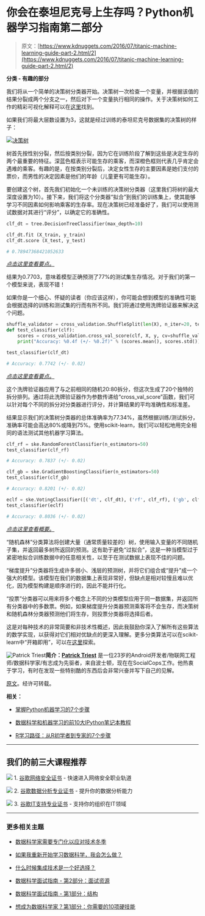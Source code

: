 # 你会在泰坦尼克号上生存吗？Python机器学习指南第二部分

> 原文：[https://www.kdnuggets.com/2016/07/titanic-machine-learning-guide-part-2.html/2](https://www.kdnuggets.com/2016/07/titanic-machine-learning-guide-part-2.html/2)

**分类 - 有趣的部分**

我们将从一个简单的决策树分类器开始。决策树一次检查一个变量，并根据该值的结果分裂成两个分支之一，然后对下一个变量执行相同的操作。关于决策树如何工作的精彩可视化解释可以在[这里](http://www.r2d3.us/visual-intro-to-machine-learning-part-1/)找到。

如果我们将最大层数设置为3，这就是经过训练的泰坦尼克号数据集的决策树的样子：

[![决策树](../Images/ba8a5a296a46ba87dcc053bdef4ff8e7.png)](/wp-content/uploads/socialcops-tree.jpg)

树首先按性别分裂，然后按类别分裂，因为它在训练阶段了解到这些是决定生存的两个最重要的特征。深蓝色框表示可能生存的乘客，而深橙色框则代表几乎肯定会遇难的乘客。有趣的是，在按类别分裂后，决定女性生存的主要因素是她们支付的票价，而男性的决定因素是他们的年龄（儿童更有可能生存）。

要创建这个树，首先我们初始化一个未训练的决策树分类器（这里我们将树的最大深度设置为10）。接下来，我们将这个分类器“拟合”到我们的训练集上，使其能够学习不同因素如何影响乘客的生存率。现在决策树已经准备好了，我们可以使用测试数据对其进行“评分”，以确定它的准确性。

```py
clf_dt = tree.DecisionTreeClassifier(max_depth=10)

clf_dt.fit (X_train, y_train)
clf_dt.score (X_test, y_test)

# 0.78947368421052633

```

*[点击这里查看要点。](https://gist.github.com/triestpa/5858dc07caab1e33af10178fd1f236d5)*

结果为0.7703，意味着模型正确预测了77%的测试集生存情况。对于我们的第一个模型来说，表现不错！

如果你是一个细心、怀疑的读者（你应该这样），你可能会想到模型的准确性可能会根据选择的训练和测试集的行而有所不同。我们将通过使用洗牌验证器来解决这个问题。

```py
shuffle_validator = cross_validation.ShuffleSplit(len(X), n_iter=20, test_size=0.2, random_state=0)
def test_classifier(clf):
    scores = cross_validation.cross_val_score(clf, X, y, cv=shuffle_validator)
    print("Accuracy: %0.4f (+/- %0.2f)" % (scores.mean(), scores.std()))

test_classifier(clf_dt)

# Accuracy: 0.7742 (+/- 0.02)

```

*[点击这里查看要点。](https://gist.github.com/triestpa/e326db921a5400428aeb33130fb3152b)*

这个洗牌验证器应用了与之前相同的随机20:80拆分，但这次生成了20个独特的拆分排列。通过将此洗牌验证器作为参数传递给“cross_val_score”函数，我们可以针对每个不同的拆分对分类器进行评分，并计算结果的平均准确性和标准差。

结果显示我们的决策树分类器的总体准确率为77.34%，虽然根据训练/测试拆分，准确率可能会高达80%或降到75%。使用scikit-learn，我们可以轻松地用完全相同的语法测试其他机器学习算法。

```py
clf_rf = ske.RandomForestClassifier(n_estimators=50)
test_classifier(clf_rf)

# Accuracy: 0.7837 (+/- 0.02)

clf_gb = ske.GradientBoostingClassifier(n_estimators=50)
test_classifier(clf_gb)

# Accuracy: 0.8201 (+/- 0.02)

eclf = ske.VotingClassifier([('dt', clf_dt), ('rf', clf_rf), ('gb', clf_gb)])
test_classifier(eclf)

# Accuracy: 0.8036 (+/- 0.02)

```

*[点击这里查看概要。](https://gist.github.com/triestpa/b6b3db3ac3424b664b59fbbf48d19859)*

“随机森林”分类算法将创建大量（通常质量较差的）树，使用输入变量的不同随机子集，并返回最多树所返回的预测。这有助于避免“过拟合”，这是一种当模型过于紧密地拟合训练数据中的任意相关性，以至于在测试数据上表现不佳的问题。

“梯度提升”分类器将生成许多弱小、浅层的预测树，并将它们组合或“提升”成一个强大的模型。该模型在我们的数据集上表现非常好，但缺点是相对较慢且难以优化，因为模型构建是顺序进行的，因此不能并行化。

“投票”分类器可以用来将多个概念上不同的分类模型应用于同一数据集，并返回所有分类器中的多数票。例如，如果梯度提升分类器预测乘客将不会生存，而决策树和随机森林分类器预测他们将生存，则投票分类器将选择后者。

这是对每种技术的非常简要和非技术性概述，因此我鼓励你深入了解所有这些算法的数学实现，以获得对它们相对优缺点的更深入理解。更多分类算法可以在scikit-learn中“开箱即用”，可以在[这里](http://scikit-learn.org/stable/modules/ensemble.html)探索。

![Patrick Triest](../Images/58fde3736bd01dbcfdf3fd2657ea5996.png)**简介：[Patrick Triest](https://www.linkedin.com/in/triestpa)** 是一位23岁的Android开发者/物联网工程师/数据科学家/有志成为先驱者，来自波士顿，现在在SocialCops工作。他热衷于学习，有时在发现一些特别酷的东西后会非常兴奋并写下自己的见解。

[原文](http://blog.socialcops.com/engineering/machine-learning-python)。经许可转载。

**相关：**

+   [掌握Python机器学习的7个步骤](/2015/11/seven-steps-machine-learning-python.html)

+   [数据科学和机器学习的前10大IPython笔记本教程](/2016/04/top-10-ipython-nb-tutorials.html)

+   [R学习路径：从R初学者到专家的7个步骤](/2016/03/datacamp-r-learning-path-7-steps.html)

* * *

## 我们的前三大课程推荐

![](../Images/0244c01ba9267c002ef39d4907e0b8fb.png) 1\. [谷歌网络安全证书](https://www.kdnuggets.com/google-cybersecurity) - 快速进入网络安全职业轨道

![](../Images/e225c49c3c91745821c8c0368bf04711.png) 2\. [谷歌数据分析专业证书](https://www.kdnuggets.com/google-data-analytics) - 提升你的数据分析能力

![](../Images/0244c01ba9267c002ef39d4907e0b8fb.png) 3\. [谷歌IT支持专业证书](https://www.kdnuggets.com/google-itsupport) - 支持你的组织在IT领域

* * *

### 更多相关主题

+   [数据科学家需要专门化以应对技术冬季](https://www.kdnuggets.com/2023/08/data-scientists-need-specialize-survive-tech-winter.html)

+   [如果我重新开始学习数据科学，我会怎么做？](https://www.kdnuggets.com/2020/08/start-learning-data-science-again.html)

+   [什么时候集成技术是一个好选择？](https://www.kdnuggets.com/2022/07/would-ensemble-techniques-good-choice.html)

+   [数据科学面试指南 - 第2部分：面试资源](https://www.kdnuggets.com/2022/04/data-science-interview-guide-part-2-interview-resources.html)

+   [数据科学面试指南 - 第1部分：结构](https://www.kdnuggets.com/2022/04/data-science-interview-guide-part-1-structure.html)

+   [想成为数据科学家？第1部分：你需要的10项硬技能](https://www.kdnuggets.com/want-to-become-a-data-scientist-part-1-10-hard-skills-you-need)
